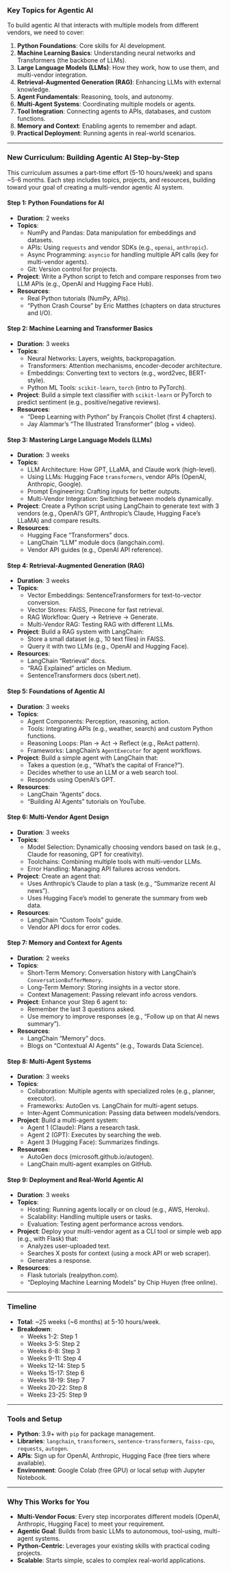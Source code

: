 ### Key Topics for Agentic AI
To build agentic AI that interacts with multiple models from different vendors, we need to cover:
1. **Python Foundations**: Core skills for AI development.
2. **Machine Learning Basics**: Understanding neural networks and Transformers (the backbone of LLMs).
3. **Large Language Models (LLMs)**: How they work, how to use them, and multi-vendor integration.
4. **Retrieval-Augmented Generation (RAG)**: Enhancing LLMs with external knowledge.
5. **Agent Fundamentals**: Reasoning, tools, and autonomy.
6. **Multi-Agent Systems**: Coordinating multiple models or agents.
7. **Tool Integration**: Connecting agents to APIs, databases, and custom functions.
8. **Memory and Context**: Enabling agents to remember and adapt.
9. **Practical Deployment**: Running agents in real-world scenarios.

---

### New Curriculum: Building Agentic AI Step-by-Step

This curriculum assumes a part-time effort (5-10 hours/week) and spans ~5-6 months. Each step includes topics, projects, and resources, building toward your goal of creating a multi-vendor agentic AI system.

#### Step 1: Python Foundations for AI
- **Duration**: 2 weeks
- **Topics**:
  - NumPy and Pandas: Data manipulation for embeddings and datasets.
  - APIs: Using `requests` and vendor SDKs (e.g., `openai`, `anthropic`).
  - Async Programming: `asyncio` for handling multiple API calls (key for multi-vendor agents).
  - Git: Version control for projects.
- **Project**: Write a Python script to fetch and compare responses from two LLM APIs (e.g., OpenAI and Hugging Face Hub).
- **Resources**:
  - Real Python tutorials (NumPy, APIs).
  - “Python Crash Course” by Eric Matthes (chapters on data structures and I/O).

#### Step 2: Machine Learning and Transformer Basics
- **Duration**: 3 weeks
- **Topics**:
  - Neural Networks: Layers, weights, backpropagation.
  - Transformers: Attention mechanisms, encoder-decoder architecture.
  - Embeddings: Converting text to vectors (e.g., word2vec, BERT-style).
  - Python ML Tools: `scikit-learn`, `torch` (intro to PyTorch).
- **Project**: Build a simple text classifier with `scikit-learn` or PyTorch to predict sentiment (e.g., positive/negative reviews).
- **Resources**:
  - “Deep Learning with Python” by François Chollet (first 4 chapters).
  - Jay Alammar’s “The Illustrated Transformer” (blog + video).

#### Step 3: Mastering Large Language Models (LLMs)
- **Duration**: 3 weeks
- **Topics**:
  - LLM Architecture: How GPT, LLaMA, and Claude work (high-level).
  - Using LLMs: Hugging Face `transformers`, vendor APIs (OpenAI, Anthropic, Google).
  - Prompt Engineering: Crafting inputs for better outputs.
  - Multi-Vendor Integration: Switching between models dynamically.
- **Project**: Create a Python script using LangChain to generate text with 3 vendors (e.g., OpenAI’s GPT, Anthropic’s Claude, Hugging Face’s LLaMA) and compare results.
- **Resources**:
  - Hugging Face “Transformers” docs.
  - LangChain “LLM” module docs (langchain.com).
  - Vendor API guides (e.g., OpenAI API reference).

#### Step 4: Retrieval-Augmented Generation (RAG)
- **Duration**: 3 weeks
- **Topics**:
  - Vector Embeddings: SentenceTransformers for text-to-vector conversion.
  - Vector Stores: FAISS, Pinecone for fast retrieval.
  - RAG Workflow: Query → Retrieve → Generate.
  - Multi-Vendor RAG: Testing RAG with different LLMs.
- **Project**: Build a RAG system with LangChain:
  - Store a small dataset (e.g., 10 text files) in FAISS.
  - Query it with two LLMs (e.g., OpenAI and Hugging Face).
- **Resources**:
  - LangChain “Retrieval” docs.
  - “RAG Explained” articles on Medium.
  - SentenceTransformers docs (sbert.net).

#### Step 5: Foundations of Agentic AI
- **Duration**: 3 weeks
- **Topics**:
  - Agent Components: Perception, reasoning, action.
  - Tools: Integrating APIs (e.g., weather, search) and custom Python functions.
  - Reasoning Loops: Plan → Act → Reflect (e.g., ReAct pattern).
  - Frameworks: LangChain’s `AgentExecutor` for agent workflows.
- **Project**: Build a simple agent with LangChain that:
  - Takes a question (e.g., “What’s the capital of France?”).
  - Decides whether to use an LLM or a web search tool.
  - Responds using OpenAI’s GPT.
- **Resources**:
  - LangChain “Agents” docs.
  - “Building AI Agents” tutorials on YouTube.

#### Step 6: Multi-Vendor Agent Design
- **Duration**: 3 weeks
- **Topics**:
  - Model Selection: Dynamically choosing vendors based on task (e.g., Claude for reasoning, GPT for creativity).
  - Toolchains: Combining multiple tools with multi-vendor LLMs.
  - Error Handling: Managing API failures across vendors.
- **Project**: Create an agent that:
  - Uses Anthropic’s Claude to plan a task (e.g., “Summarize recent AI news”).
  - Uses Hugging Face’s model to generate the summary from web data.
- **Resources**:
  - LangChain “Custom Tools” guide.
  - Vendor API docs for error codes.

#### Step 7: Memory and Context for Agents
- **Duration**: 2 weeks
- **Topics**:
  - Short-Term Memory: Conversation history with LangChain’s `ConversationBufferMemory`.
  - Long-Term Memory: Storing insights in a vector store.
  - Context Management: Passing relevant info across vendors.
- **Project**: Enhance your Step 6 agent to:
  - Remember the last 3 questions asked.
  - Use memory to improve responses (e.g., “Follow up on that AI news summary”).
- **Resources**:
  - LangChain “Memory” docs.
  - Blogs on “Contextual AI Agents” (e.g., Towards Data Science).

#### Step 8: Multi-Agent Systems
- **Duration**: 3 weeks
- **Topics**:
  - Collaboration: Multiple agents with specialized roles (e.g., planner, executor).
  - Frameworks: AutoGen vs. LangChain for multi-agent setups.
  - Inter-Agent Communication: Passing data between models/vendors.
- **Project**: Build a multi-agent system:
  - Agent 1 (Claude): Plans a research task.
  - Agent 2 (GPT): Executes by searching the web.
  - Agent 3 (Hugging Face): Summarizes findings.
- **Resources**:
  - AutoGen docs (microsoft.github.io/autogen).
  - LangChain multi-agent examples on GitHub.

#### Step 9: Deployment and Real-World Agentic AI
- **Duration**: 3 weeks
- **Topics**:
  - Hosting: Running agents locally or on cloud (e.g., AWS, Heroku).
  - Scalability: Handling multiple users or tasks.
  - Evaluation: Testing agent performance across vendors.
- **Project**: Deploy your multi-vendor agent as a CLI tool or simple web app (e.g., with Flask) that:
  - Analyzes user-uploaded text.
  - Searches X posts for context (using a mock API or web scraper).
  - Generates a response.
- **Resources**:
  - Flask tutorials (realpython.com).
  - “Deploying Machine Learning Models” by Chip Huyen (free online).

---

### Timeline
- **Total**: ~25 weeks (~6 months) at 5-10 hours/week.
- **Breakdown**:
  - Weeks 1-2: Step 1
  - Weeks 3-5: Step 2
  - Weeks 6-8: Step 3
  - Weeks 9-11: Step 4
  - Weeks 12-14: Step 5
  - Weeks 15-17: Step 6
  - Weeks 18-19: Step 7
  - Weeks 20-22: Step 8
  - Weeks 23-25: Step 9

---

### Tools and Setup
- **Python**: 3.9+ with `pip` for package management.
- **Libraries**: `langchain`, `transformers`, `sentence-transformers`, `faiss-cpu`, `requests`, `autogen`.
- **APIs**: Sign up for OpenAI, Anthropic, Hugging Face (free tiers where available).
- **Environment**: Google Colab (free GPU) or local setup with Jupyter Notebook.

---

### Why This Works for You
- **Multi-Vendor Focus**: Every step incorporates different models (OpenAI, Anthropic, Hugging Face) to meet your requirement.
- **Agentic Goal**: Builds from basic LLMs to autonomous, tool-using, multi-agent systems.
- **Python-Centric**: Leverages your existing skills with practical coding projects.
- **Scalable**: Starts simple, scales to complex real-world applications.

